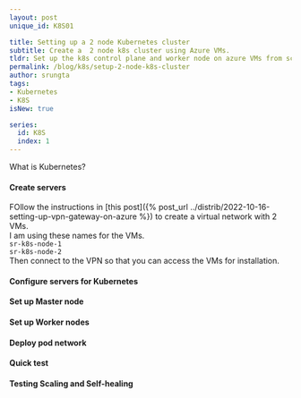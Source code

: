 ```yaml
---
layout: post
unique_id: K8S01

title: Setting up a 2 node Kubernetes cluster
subtitle: Create a  2 node k8s cluster using Azure VMs.
tldr: Set up the k8s control plane and worker node on azure VMs from scratch.
permalink: /blog/k8s/setup-2-node-k8s-cluster
author: srungta
tags: 
- Kubernetes
- K8S
isNew: true

series: 
  id: K8S
  index: 1
---
```


What is Kubernetes?
#### Create servers
FOllow the instructions in [this post]({% post_url ../distrib/2022-10-16-setting-up-vpn-gateway-on-azure %}) to create a virtual network with 2 VMs.  
I am using these names for the VMs.  
`sr-k8s-node-1`  
`sr-k8s-node-2`  
Then connect to the VPN so that you can access the VMs for installation.

#### Configure servers for Kubernetes
#### Set up Master node
#### Set up Worker nodes
#### Deploy pod network
#### Quick test
#### Testing Scaling and Self-healing